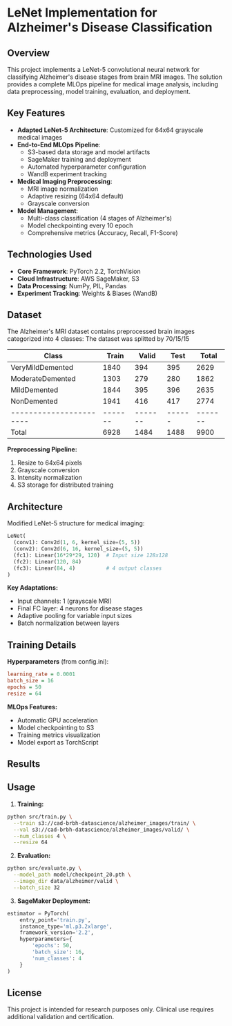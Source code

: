 # LeNet Implementation for Alzheimer's Disease Classification

## Overview
This project implements a LeNet-5 convolutional neural network for classifying Alzheimer's disease stages from brain MRI images. The solution provides a complete MLOps pipeline for medical image analysis, including data preprocessing, model training, evaluation, and deployment.

## Key Features
- **Adapted LeNet-5 Architecture**: Customized for 64x64 grayscale medical images
- **End-to-End MLOps Pipeline**:
  - S3-based data storage and model artifacts
  - SageMaker training and deployment
  - Automated hyperparameter configuration
  - WandB experiment tracking
- **Medical Imaging Preprocessing**:
  - MRI image normalization
  - Adaptive resizing (64x64 default)
  - Grayscale conversion
- **Model Management**:
  - Multi-class classification (4 stages of Alzheimer's)
  - Model checkpointing every 10 epoch 
  - Comprehensive metrics (Accuracy, Recall, F1-Score)

## Technologies Used
- **Core Framework**: PyTorch 2.2, TorchVision
- **Cloud Infrastructure**: AWS SageMaker, S3
- **Data Processing**: NumPy, PIL, Pandas
- **Experiment Tracking**: Weights & Biases (WandB)

## Dataset
The Alzheimer's MRI dataset contains preprocessed brain images categorized into 4 classes:
The dataset was splitted by 70/15/15

| Class                 | Train | Valid | Test | Total |
|-----------------------|-------|-------|------|-------|
| VeryMildDemented      | 1840  | 394   | 395  | 2629  |
| ModerateDemented      | 1303  | 279   | 280  | 1862  |
| MildDemented          | 1844  | 395   | 396  | 2635  |
| NonDemented           | 1941  | 416   | 417  | 2774  |
|-----------------------|-------|-------|------|-------|
| Total                 | 6928  | 1484  | 1488 | 9900  |


**Preprocessing Pipeline:**
1. Resize to 64x64 pixels
2. Grayscale conversion
3. Intensity normalization
4. S3 storage for distributed training

## Architecture
Modified LeNet-5 structure for medical imaging:

```python
LeNet(
  (conv1): Conv2d(1, 6, kernel_size=(5, 5))
  (conv2): Conv2d(6, 16, kernel_size=(5, 5))
  (fc1): Linear(16*29*29, 120)  # Input size 128x128
  (fc2): Linear(120, 84)
  (fc3): Linear(84, 4)          # 4 output classes
)
```

**Key Adaptations:**
- Input channels: 1 (grayscale MRI)
- Final FC layer: 4 neurons for disease stages
- Adaptive pooling for variable input sizes
- Batch normalization between layers

## Training Details
**Hyperparameters** (from config.ini):
```ini
learning_rate = 0.0001
batch_size = 16
epochs = 50
resize = 64
```

**MLOps Features:**
- Automatic GPU acceleration
- Model checkpointing to S3
- Training metrics visualization
- Model export as TorchScript

## Results


## Usage
1. **Training:**
```bash
python src/train.py \
  --train s3://cad-brbh-datascience/alzheimer_images/train/ \
  --val s3://cad-brbh-datascience/alzheimer_images/valid/ \
  --num_classes 4 \
  --resize 64
```

2. **Evaluation:**
```bash
python src/evaluate.py \
  --model_path model/checkpoint_20.pth \
  --image_dir data/alzheimer/valid \
  --batch_size 32
```

3. **SageMaker Deployment:**
```python
estimator = PyTorch(
    entry_point='train.py',
    instance_type='ml.p3.2xlarge',
    framework_version='2.2',
    hyperparameters={
        'epochs': 50,
        'batch_size': 16,
        'num_classes': 4
    }
)
```

## License
This project is intended for research purposes only. Clinical use requires additional validation and certification.
